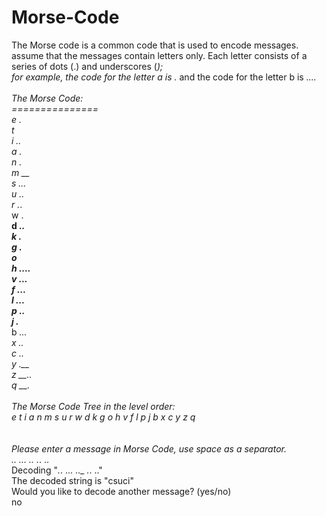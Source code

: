 # Morse-Code
The Morse code is a common code that is used to encode messages. </br>
assume that the messages contain letters only. Each letter consists of a series of dots (.) and underscores (_);</br>
for example, the code for the letter a is ._ and the code for the letter b is _.... </br>
</br>
The Morse Code:</br>
===============</br>
e .</br>
t _</br>
i ..</br>
a ._</br>
n _.</br>
m __</br>
s ...</br>
u .._</br>
r ._.</br>
w .__</br>
d _..</br>
k _._</br>
g __.</br>
o ___</br>
h ....</br>
v ..._</br>
f .._.</br>
l ._..</br>
p .__.</br>
j .___</br>
b _...</br>
x _.._</br>
c _._.</br>
y _.__</br>
z __..</br>
q __._</br>
</br>
The Morse Code Tree in the level order:</br>
  e t i a n m s u r w d k g o h v f l p j b x c y z q </br>
</br>
</br>
Please enter a message in Morse Code, use space as a separator.</br>
_._. ... .._ _._. ..</br>
Decoding "_._. ... .._ _._. .."</br>
The decoded string is "csuci"</br>
Would you like to decode another message? (yes/no)</br>
no</br>
